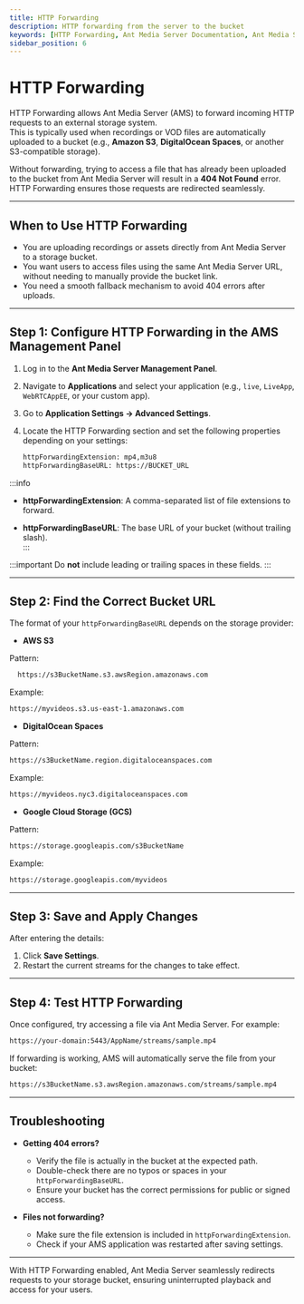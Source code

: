 ```yaml
---
title: HTTP Forwarding
description: HTTP forwarding from the server to the bucket
keywords: [HTTP Forwarding, Ant Media Server Documentation, Ant Media Server Tutorials]
sidebar_position: 6
---
```


# HTTP Forwarding

HTTP Forwarding allows Ant Media Server (AMS) to forward incoming HTTP requests to an external storage system.  
This is typically used when recordings or VOD files are automatically uploaded to a bucket (e.g., **Amazon S3**, **DigitalOcean Spaces**, or another S3-compatible storage).

Without forwarding, trying to access a file that has already been uploaded to the bucket from Ant Media Server will result in a **404 Not Found** error. HTTP Forwarding ensures those requests are redirected seamlessly.

---

## When to Use HTTP Forwarding

- You are uploading recordings or assets directly from Ant Media Server to a storage bucket.
- You want users to access files using the same Ant Media Server URL, without needing to manually provide the bucket link.
- You need a smooth fallback mechanism to avoid 404 errors after uploads.

---

## Step 1: Configure HTTP Forwarding in the AMS Management Panel

1. Log in to the **Ant Media Server Management Panel**.  
2. Navigate to **Applications** and select your application (e.g., `live`, `LiveApp`, `WebRTCAppEE`, or your custom app).  
3. Go to **Application Settings → Advanced Settings**.  
4. Locate the HTTP Forwarding section and set the following properties depending on your settings:

   ```bash
   httpForwardingExtension: mp4,m3u8 
   httpForwardingBaseURL: https://BUCKET_URL
   ```

:::info
- **httpForwardingExtension**: A comma-separated list of file extensions to forward.  

- **httpForwardingBaseURL**: The base URL of your bucket (without trailing slash).  
:::

:::important
Do **not** include leading or trailing spaces in these fields.
:::

---

## Step 2: Find the Correct Bucket URL

The format of your `httpForwardingBaseURL` depends on the storage provider:

- **AWS S3**  
  
Pattern:
  
```bash 
  https://s3BucketName.s3.awsRegion.amazonaws.com
```  

Example:  
  
```bash
https://myvideos.s3.us-east-1.amazonaws.com
```

- **DigitalOcean Spaces**  
  
Pattern:

```bash
https://s3BucketName.region.digitaloceanspaces.com
```  
  
Example:

```bash
https://myvideos.nyc3.digitaloceanspaces.com
```

- **Google Cloud Storage (GCS)**

Pattern:

```bash
https://storage.googleapis.com/s3BucketName
```

Example:

```bash
https://storage.googleapis.com/myvideos
```

---

## Step 3: Save and Apply Changes

After entering the details:

1. Click **Save Settings**.  
2. Restart the current streams for the changes to take effect.

---

## Step 4: Test HTTP Forwarding

Once configured, try accessing a file via Ant Media Server. For example:

```bash
https://your-domain:5443/AppName/streams/sample.mp4
```

If forwarding is working, AMS will automatically serve the file from your bucket:

```bash
https://s3BucketName.s3.awsRegion.amazonaws.com/streams/sample.mp4  
```

---

## Troubleshooting

- **Getting 404 errors?**
  - Verify the file is actually in the bucket at the expected path.  
  - Double-check there are no typos or spaces in your `httpForwardingBaseURL`.  
  - Ensure your bucket has the correct permissions for public or signed access.  

- **Files not forwarding?**
  - Make sure the file extension is included in `httpForwardingExtension`.  
  - Check if your AMS application was restarted after saving settings.

---

With HTTP Forwarding enabled, Ant Media Server seamlessly redirects requests to your storage bucket, ensuring uninterrupted playback and access for your users.
